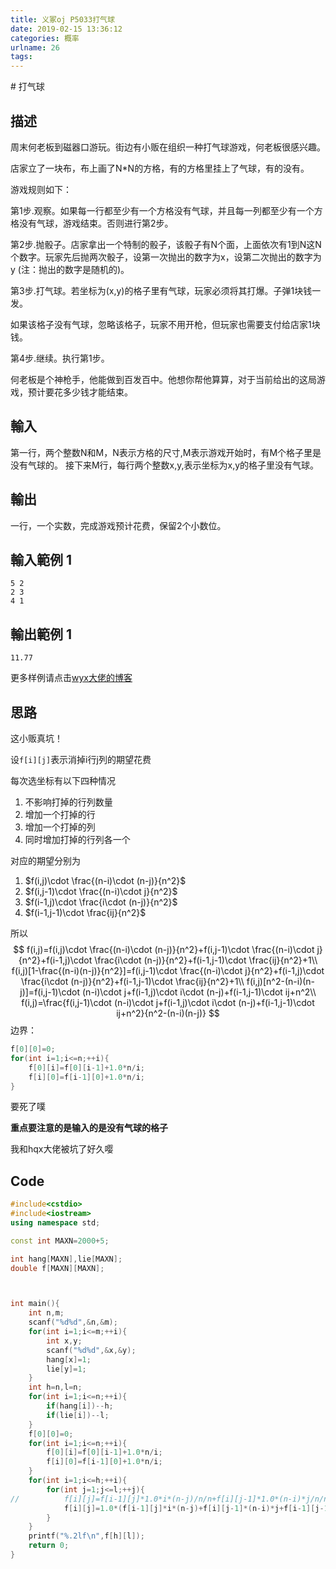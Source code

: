 ```yaml
---
title: 义冢oj P5033打气球
date: 2019-02-15 13:36:12
categories: 概率
urlname: 26
tags:
---
```

<!--markdown--># 打气球

## 描述

周末何老板到磁器口游玩。街边有小贩在组织一种打气球游戏，何老板很感兴趣。 

店家立了一块布，布上画了N*N的方格，有的方格里挂上了气球，有的没有。 

游戏规则如下： 

第1步.观察。如果每一行都至少有一个方格没有气球，并且每一列都至少有一个方格没有气球，游戏结束。否则进行第2步。 

第2步.抛骰子。店家拿出一个特制的骰子，该骰子有N个面，上面依次有1到N这N 个数字。玩家先后抛两次骰子，设第一次抛出的数字为x，设第二次抛出的数字为y (注：抛出的数字是随机的)。 

第3步.打气球。若坐标为(x,y)的格子里有气球，玩家必须将其打爆。子弹1块钱一发。

如果该格子没有气球，忽略该格子，玩家不用开枪，但玩家也需要支付给店家1块钱。 

第4步.继续。执行第1步。  

何老板是个神枪手，他能做到百发百中。他想你帮他算算，对于当前给出的这局游戏，预计要花多少钱才能结束。 



## 輸入

第一行，两个整数N和M，N表示方格的尺寸,M表示游戏开始时，有M个格子里是没有气球的。 接下来M行，每行两个整数x,y,表示坐标为x,y的格子里没有气球。



## 輸出

一行，一个实数，完成游戏预计花费，保留2个小数位。 



## 輸入範例 1                 

```
5 2 
2 3 
4 1
```

## 輸出範例 1

```
11.77
```

更多样例请点击[wyx大佬的博客](https://wuyanxi.top/2019/02/15/20190201-%E6%95%B0%E8%AE%BA%E9%98%B6%E6%AE%B5%E8%80%83%E8%AF%95%E9%A2%98%E7%9B%AE%E6%80%BB%E7%BB%93/#3-%E6%89%93%E6%B0%94%E7%90%83-Shoot)

## 思路

这小贩真坑！

设```f[i][j]```表示消掉i行j列的期望花费

每次选坐标有以下四种情况

1. 不影响打掉的行列数量
2. 增加一个打掉的行
3. 增加一个打掉的列
4. 同时增加打掉的行列各一个

对应的期望分别为

1. $f(i,j)\cdot \frac{(n-i)\cdot (n-j)}{n^2}$
2. $f(i,j-1)\cdot \frac{(n-i)\cdot j}{n^2}$
3. $f(i-1,j)\cdot \frac{i\cdot (n-j)}{n^2}$
4. $f(i-1,j-1)\cdot \frac{ij}{n^2}$

所以
$$
f(i,j)=f(i,j)\cdot \frac{(n-i)\cdot (n-j)}{n^2}+f(i,j-1)\cdot \frac{(n-i)\cdot j}{n^2}+f(i-1,j)\cdot \frac{i\cdot (n-j)}{n^2}+f(i-1,j-1)\cdot \frac{ij}{n^2}+1\\
f(i,j)[1-\frac{(n-i)(n-j)}{n^2}]=f(i,j-1)\cdot \frac{(n-i)\cdot j}{n^2}+f(i-1,j)\cdot \frac{i\cdot (n-j)}{n^2}+f(i-1,j-1)\cdot \frac{ij}{n^2}+1\\
f(i,j)[n^2-(n-i)(n-j)]=f(i,j-1)\cdot (n-i)\cdot j+f(i-1,j)\cdot i\cdot (n-j)+f(i-1,j-1)\cdot ij+n^2\\
f(i,j)=\frac{f(i,j-1)\cdot (n-i)\cdot j+f(i-1,j)\cdot i\cdot (n-j)+f(i-1,j-1)\cdot ij+n^2}{n^2-(n-i)(n-j)}
$$
边界：

```cpp
f[0][0]=0;
for(int i=1;i<=n;++i){
	f[0][i]=f[0][i-1]+1.0*n/i;
	f[i][0]=f[i-1][0]+1.0*n/i;
}
```

要死了噗

**重点要注意的是输入的是没有气球的格子**

我和hqx大佬被坑了好久嘤

## Code

```cpp
#include<cstdio> 
#include<iostream>
using namespace std;

const int MAXN=2000+5;

int hang[MAXN],lie[MAXN];
double f[MAXN][MAXN];



int main(){
	int n,m;
	scanf("%d%d",&n,&m);
	for(int i=1;i<=m;++i){
		int x,y;
		scanf("%d%d",&x,&y);
		hang[x]=1;
		lie[y]=1;
	}
	int h=n,l=n;
	for(int i=1;i<=n;++i){
		if(hang[i])--h;
		if(lie[i])--l;
	}
	f[0][0]=0;
	for(int i=1;i<=n;++i){
		f[0][i]=f[0][i-1]+1.0*n/i;
		f[i][0]=f[i-1][0]+1.0*n/i;
	}
	for(int i=1;i<=h;++i){
		for(int j=1;j<=l;++j){
//			f[i][j]=f[i-1][j]*1.0*i*(n-j)/n/n+f[i][j-1]*1.0*(n-i)*j/n/n+f[i-1][j-1]*1.0*i*j/n/n+f[i][j]*1.0*(n-i)*(n-j)/n/n+1;
			f[i][j]=1.0*(f[i-1][j]*i*(n-j)+f[i][j-1]*(n-i)*j+f[i-1][j-1]*i*j+n*n)/(n*n-(n-i)*(n-j));
		}
	}
	printf("%.2lf\n",f[h][l]);
	return 0;
}
```

